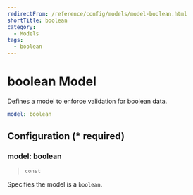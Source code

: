 ```yaml
---
redirectFrom: /reference/config/models/model-boolean.html
shortTitle: boolean
category:
  - Models
tags:
  - boolean
---
```


# boolean Model

Defines a model to enforce validation for boolean data.

```yaml {1}
model: boolean
```

## Configuration (\* required)

### model: boolean

> `const`

Specifies the model is a `boolean`.
